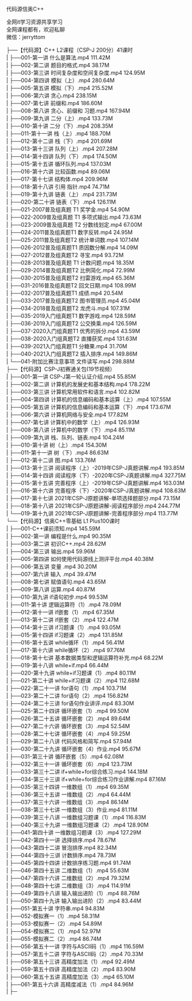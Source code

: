 代码源信奥C++

全网it学习资源共享学习<br>全网课程都有，欢迎私聊<br>微信：jerryttom<br>

├──【代码源】C++ L2课程（CSP-J 200分）41课时<br> | ├──001-第一讲 什么是算法.mp4 111.42M<br> | ├──002-第二讲 题目的格式.mp4 38.17M<br> | ├──003-第三讲 时间复杂度和空间复杂度.mp4 124.95M<br> | ├──004-第四讲 模拟（上）.mp4 280.64M<br> | ├──005-第五讲 模拟（下）.mp4 215.52M<br> | ├──006-第六讲 贪心.mp4 238.15M<br> | ├──007-第七讲 前缀和.mp4 186.60M<br> | ├──008-第八讲 贪心、前缀和 习题.mp4 167.94M<br> | ├──009-第九讲 二分（上）.mp4 133.73M<br> | ├──010-第十讲 二分（下）.mp4 208.35M<br> | ├──011-第十一讲 栈（上）.mp4 188.70M<br> | ├──012-第十二讲 栈（下）.mp4 201.69M<br> | ├──013-第十三讲 队列（上）.mp4 207.28M<br> | ├──014-第十四讲 队列（下）.mp4 174.50M<br> | ├──015-第十五讲 循环队列.mp4 137.03M<br> | ├──016-第十六讲 比较函数.mp4 89.06M<br> | ├──017-第十七讲 结构体.mp4 209.96M<br> | ├──018-第十八讲 引用 指针.mp4 74.71M<br> | ├──019-第十九讲 链表（上）.mp4 231.73M<br> | ├──020-第二十讲 链表（下）.mp4 126.11M<br> | ├──021-2007普及组真题 T1 奖学金.mp4 54.90M<br> | ├──022-2009普及组真题 T1 多项式输出.mp4 73.63M<br> | ├──023-2009普及组真题 T2 分数线划定.mp4 67.00M<br> | ├──024-2011普及组真题T1 数字反转.mp4 24.95M<br> | ├──025-2011普及组真题T2 统计单词数.mp4 107.14M<br> | ├──026-2012普及组真题T1 质因数分解.mp4 14.09M<br> | ├──027-2012普及组真题T2 寻宝.mp4 93.72M<br> | ├──028-2013普及组真题 T1 计数问题.mp4 18.35M<br> | ├──029-2014普及组真题T2 比例简化.mp4 72.99M<br> | ├──030-2015普及组真题T2 扫雷游戏.mp4 65.36M<br> | ├──031-2016普及组真题T2 回文日期.mp4 108.99M<br> | ├──032-2017普及组真题T1 成绩.mp4 20.54M<br> | ├──033-2017普及组真题T2 图书管理员.mp4 45.04M<br> | ├──034-2018普及组真题T2 龙虎斗.mp4 107.31M<br> | ├──035-2019入门组真题T1 数字游戏.mp4 128.59M<br> | ├──036-2019入门组真题T2 公交换乘.mp4 126.59M<br> | ├──037-2020入门组真题T1 优秀的拆分.mp4 43.59M<br> | ├──038-2020入门组真题T2 直播获奖.mp4 131.63M<br> | ├──039-2021入门组真题T1 分糖果.mp4 31.70M<br> | ├──040-2021入门组真题T2 插入排序.mp4 149.86M<br> | └──041-附加比赛注意事项 文件读写.mp4 298.88M<br> ├──【代码源】CSP-J初赛通关包(19节视频）<br> | ├──001-第一讲 CSP-J第一轮认证介绍.mp4 55.85M<br> | ├──002-第二讲 计算机的发展史和基本结构.mp4 178.22M<br> | ├──003-第三讲 计算机常用软件和语言.mp4 102.82M<br> | ├──004-第四讲 计算机的信息编码和基本运算（上）.mp4 107.55M<br> | ├──005-第五讲 计算机的信息编码和基本运算（下）.mp4 173.67M<br> | ├──006-第六讲 计算机网络与安全.mp4 177.82M<br> | ├──007-第七讲 计算机中的数学（上）.mp4 126.93M<br> | ├──008-第八讲 计算机中的数学（下）.mp4 85.11M<br> | ├──009-第九讲 栈、队列、链表.mp4 104.24M<br> | ├──010-第十讲 树（上）.mp4 154.30M<br> | ├──011-第十一讲 树（下）.mp4 86.63M<br> | ├──012-第十二讲 图.mp4 133.76M<br> | ├──013-第十三讲 阅读程序（上）-2019年CSP-J真题讲解.mp4 193.85M<br> | ├──014-第十四讲 阅读程序（下）-2020年CSP-J真题讲解.mp4 327.75M<br> | ├──015-第十五讲 完善程序（上）-2019年CSP-J真题讲解.mp4 163.03M<br> | ├──016-第十六讲 完善程序（下）-2020年CSP-J真题讲解.mp4 108.63M<br> | ├──017-第十七讲 2021年CSP-J原题讲解-单项选择题部分.mp4 73.15M<br> | ├──018-第十八讲 2021年CSP-J原题讲解-阅读程序部分.mp4 244.77M<br> | └──019-第十九讲 2021年CSP-J原题讲解-完善程序部分.mp4 113.77M<br> └──【代码源】信奥C++零基础 L1 Plus100课时<br> | ├──001-C++课前须知.mp4 145.59M<br> | ├──002-第一讲 编程是什么.mp4 90.35M<br> | ├──003-第二讲 初识C++.mp4 28.62M<br> | ├──004-第三讲 输出.mp4 59.96M<br> | ├──005-第四讲 如何使用代码源线上测评平台.mp4 40.38M<br> | ├──006-第五讲 变量 .mp4 30.20M<br> | ├──007-第六讲 输入 .mp4 39.47M<br> | ├──008-第七讲 赋值语句.mp4 43.65M<br> | ├──009-第八讲 运算.mp4 40.87M<br> | ├──010-第九讲 if语句初步.mp4 99.53M<br> | ├──011-第十讲 逻辑运算符（1）.mp4 78.09M<br> | ├──012-第十一讲 if嵌套（1）.mp4 67.35M<br> | ├──013-第十二讲 if嵌套（2）.mp4 122.47M<br> | ├──014-第十三讲 if习题课（1）.mp4 93.05M<br> | ├──015-第十四讲 if习题课（2）.mp4 131.85M<br> | ├──016-第十五讲 while循环（1）.mp4 56.41M<br> | ├──017-第十六讲 while循环（2）.mp4 97.76M<br> | ├──018-第十七讲 基本数据类型和逻辑运算符补充.mp4 68.22M<br> | ├──019-第十八讲 while+if.mp4 66.44M<br> | ├──020-第十九讲 while+if习题课（1）.mp4 80.11M<br> | ├──021-第二十讲 while+if习题课（2）.mp4 112.68M<br> | ├──022-第二十一讲 for语句（1）.mp4 103.71M<br> | ├──023-第二十二讲 for语句（2）.mp4 156.82M<br> | ├──024-第二十三讲 for语句作业讲评.mp4 83.30M<br> | ├──025-第二十四讲 循环嵌套（1）.mp4 99.50M<br> | ├──026-第二十五讲 循环嵌套（2）.mp4 89.64M<br> | ├──027-第二十六讲 循环嵌套（3）.mp4 52.54M<br> | ├──028-第二十七讲 循环嵌套（4）.mp4 59.25M<br> | ├──029-第二十八讲 代码风格和简写.mp4 57.94M<br> | ├──030-第二十九讲 循环嵌套（4）作业.mp4 95.67M<br> | ├──031-第三十讲 循环嵌套（5）.mp4 62.08M<br> | ├──032-第三十一讲 循环嵌套（6）.mp4 123.73M<br> | ├──033-第三十二讲 if+while+for综合练习.mp4 144.18M<br> | ├──034-第三十三讲 if+while+for综合练习作业讲解.mp4 87.16M<br> | ├──035-第三十四讲 一维数组（1）.mp4 69.35M<br> | ├──036-第三十五讲 一维数组（2）.mp4 64.44M<br> | ├──037-第三十六讲 一维数组（3）.mp4 86.14M<br> | ├──038-第三十七讲 一维数组（3）作业.mp4 81.11M<br> | ├──039-第三十八讲 一维数组习题课（1）.mp4 116.83M<br> | ├──040-第三十九讲 一维数组习题课（2）.mp4 128.90M<br> | ├──041-第四十讲 一维数组习题课（3）.mp4 127.29M<br> | ├──042-第四十一讲 选择排序.mp4 78.67M<br> | ├──043-第四十二讲 冒泡排序.mp4 82.34M<br> | ├──044-第四十三讲 计数排序.mp4 78.73M<br> | ├──045-第四十四讲 计数排序练习题.mp4 91.74M<br> | ├──046-第四十五讲 二维数组（1）.mp4 55.63M<br> | ├──047-第四十六讲 二维数组（2）.mp4 79.32M<br> | ├──048-第四十七讲 二维数组（3）.mp4 114.91M<br> | ├──049-第四十八讲 输入输出进阶（1）.mp4 88.76M<br> | ├──050-第四十九讲 输入输出进阶（2）.mp4 83.44M<br> | ├──051-第五十讲 字符串.mp4 94.83M<br> | ├──052-模拟赛一（1）.mp4 58.31M<br> | ├──053-模拟赛一（2）.mp4 54.89M<br> | ├──054-模拟赛二（1）.mp4 52.97M<br> | ├──055-模拟赛二（2）.mp4 86.74M<br> | ├──056-第五十一讲 字符与ASCII码（1）.mp4 116.59M<br> | ├──057-第五十二讲 字符与ASCII码（2）.mp4 70.33M<br> | ├──058-第五十三讲 高精度加法（1）.mp4 92.49M<br> | ├──059-第五十四讲 高精度加法（2）.mp4 83.90M<br> | ├──060-第五十五讲 高精度加法（3）.mp4 65.10M<br> | ├──061-第五十六讲 高精度减法（1）.mp4 84.96M<br> | ├─